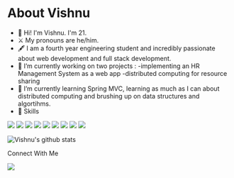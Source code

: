 # About Vishnu

- 🌟 Hi! I'm Vishnu. I'm 21.
- ⚔️ My pronouns are he/him.
- 🖋️ I am a fourth year engineering student and incredibly passionate about web development and full stack development.
- 🔭 I’m currently working on two projects : 
      -implementing an HR Management System as a web app
      -distributed computing for resource sharing
- 🌱 I’m currently learning Spring MVC, learning as much as I can about distributed computing and brushing up on data structures and algortihms.
- 🌈 Skills
<p align-items="left">
<img src="https://img.shields.io/badge/html-%23239120.svg?&style=for-the-badge&logo=html5&logoColor=white" />
<img src="https://img.shields.io/badge/css-%23239120.svg?&style=for-the-badge&logo=css3&logoColor=white" />
<img src="https://img.shields.io/badge/javascript-%23F7DF1E.svg?&style=for-the-badge&logo=javascript&logoColor=black" />
<img src="https://img.shields.io/badge/java-%23ED8B00.svg?&style=for-the-badge&logo=java&logoColor=white" />
<img src="https://img.shields.io/badge/python%20-%2314354C.svg?&style=for-the-badge&logo=python&logoColor=white" />
<img src="https://img.shields.io/badge/c%20-%2300599C.svg?&style=for-the-badge&logo=c&logoColor=white" />
<img src="https://img.shields.io/badge/angular%20-%23DD0031.svg?&style=for-the-badge&logo=angular&logoColor=white" />
<img src="https://img.shields.io/badge/spring%20-%236DB33F.svg?&style=for-the-badge&logo=spring&logoColor=white" />
<img src="https://img.shields.io/badge/mysql-%2300f.svg?&style=for-the-badge&logo=mysql&logoColor=white" /> </p>

![Vishnu's github stats](https://github-readme-stats.vercel.app/api?username=vishful&show_icons=true&theme=dracula)

Connect With Me 

 <a href="https://www.linkedin.com/in/vishnu-r-pillai-540148199/"> <img src="https://img.shields.io/badge/linkedin-%230077B5.svg?&style=for-the-badge&logo=linkedin&logoColor=white" /></img></a>
 
 
